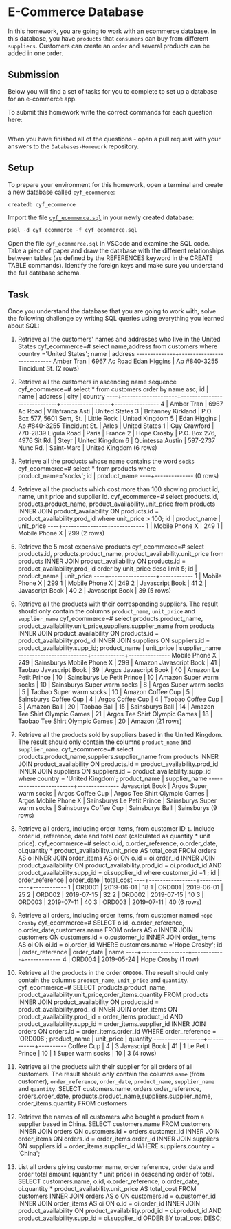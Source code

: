 # E-Commerce Database

In this homework, you are going to work with an ecommerce database. In this database, you have `products` that `consumers` can buy from different `suppliers`. Customers can create an `order` and several products can be added in one order.

## Submission

Below you will find a set of tasks for you to complete to set up a database for an e-commerce app.

To submit this homework write the correct commands for each question here:
```sql


```

When you have finished all of the questions - open a pull request with your answers to the `Databases-Homework` repository.

## Setup

To prepare your environment for this homework, open a terminal and create a new database called `cyf_ecommerce`:

```sql
createdb cyf_ecommerce
```

Import the file [`cyf_ecommerce.sql`](./cyf_ecommerce.sql) in your newly created database:

```sql
psql -d cyf_ecommerce -f cyf_ecommerce.sql
```

Open the file `cyf_ecommerce.sql` in VSCode and examine the SQL code. Take a piece of paper and draw the database with the different relationships between tables (as defined by the REFERENCES keyword in the CREATE TABLE commands). Identify the foreign keys and make sure you understand the full database schema.

## Task

Once you understand the database that you are going to work with, solve the following challenge by writing SQL queries using everything you learned about SQL:

1. Retrieve all the customers' names and addresses who live in the United States
  cyf_ecommerce=# select name,address from customers where country ='United States';
     name     |          address
--------------+----------------------------
 Amber Tran   | 6967 Ac Road
 Edan Higgins | Ap #840-3255 Tincidunt St.
(2 rows)
2. Retrieve all the customers in ascending name sequence
cyf_ecommerce=# select * from customers order by name asc;
 id |        name        |           address           |       city       |    country
----+--------------------+-----------------------------+------------------+----------------
  4 | Amber Tran         | 6967 Ac Road                | Villafranca Asti | United States
  3 | Britanney Kirkland | P.O. Box 577, 5601 Sem, St. | Little Rock      | United Kingdom
  5 | Edan Higgins       | Ap #840-3255 Tincidunt St.  | Arles            | United States
  1 | Guy Crawford       | 770-2839 Ligula Road        | Paris            | France
  2 | Hope Crosby        | P.O. Box 276, 4976 Sit Rd.  | Steyr            | United Kingdom
  6 | Quintessa Austin   | 597-2737 Nunc Rd.           | Saint-Marc       | United Kingdom
(6 rows)
3. Retrieve all the products whose name contains the word `socks`
cyf_ecommerce=# select * from products where product_name='socks';
 id | product_name
----+--------------
(0 rows)
4. Retrieve all the products which cost more than 100 showing product id, name, unit price and supplier id.
cyf_ecommerce=# select products.id, products.product_name, product_availability.unit_price from products INNER JOIN product_availability ON products.id = product_availability.prod_id where unit_price > 100;
 id |  product_name  | unit_price
----+----------------+------------
  1 | Mobile Phone X |        249
  1 | Mobile Phone X |        299
(2 rows)
5. Retrieve the 5 most expensive products
cyf_ecommerce=# select products.id, products.product_name, product_availability.unit_price from products INNER JOIN product_availability ON products.id = product_availability.prod_id order by unit_price desc limit 5;
 id |  product_name   | unit_price
----+-----------------+------------
  1 | Mobile Phone X  |        299
  1 | Mobile Phone X  |        249
  2 | Javascript Book |         41
  2 | Javascript Book |         40
  2 | Javascript Book |         39
(5 rows)
6. Retrieve all the products with their corresponding suppliers. The result should only contain the columns `product_name`, `unit_price` and `supplier_name`
cyf_ecommerce=# select products.product_name, product_availability.unit_price,suppliers.supplier_name from products INNER JOIN product_availability ON products.id = product_availability.prod_id INNER JOIN suppliers ON suppliers.id = product_availability.supp_id;
      product_name       | unit_price | supplier_name
-------------------------+------------+---------------
 Mobile Phone X          |        249 | Sainsburys
 Mobile Phone X          |        299 | Amazon
 Javascript Book         |         41 | Taobao
 Javascript Book         |         39 | Argos
 Javascript Book         |         40 | Amazon
 Le Petit Prince         |         10 | Sainsburys
 Le Petit Prince         |         10 | Amazon
 Super warm socks        |         10 | Sainsburys
 Super warm socks        |          8 | Argos
 Super warm socks        |          5 | Taobao
 Super warm socks        |         10 | Amazon
 Coffee Cup              |          5 | Sainsburys
 Coffee Cup              |          4 | Argos
 Coffee Cup              |          4 | Taobao
 Coffee Cup              |          3 | Amazon
 Ball                    |         20 | Taobao
 Ball                    |         15 | Sainsburys
 Ball                    |         14 | Amazon
 Tee Shirt Olympic Games |         21 | Argos
 Tee Shirt Olympic Games |         18 | Taobao
 Tee Shirt Olympic Games |         20 | Amazon
(21 rows)
7. Retrieve all the products sold by suppliers based in the United Kingdom. The result should only contain the columns `product_name` and `supplier_name`.
cyf_ecommerce=# select products.product_name,suppliers.supplier_name from products INNER JOIN product_availability ON products.id = product_availability.prod_id INNER JOIN suppliers ON suppliers.id = product_availability.supp_id where country = 'United Kingdom';
      product_name       | supplier_name
-------------------------+---------------
 Javascript Book         | Argos
 Super warm socks        | Argos
 Coffee Cup              | Argos
 Tee Shirt Olympic Games | Argos
 Mobile Phone X          | Sainsburys
 Le Petit Prince         | Sainsburys
 Super warm socks        | Sainsburys
 Coffee Cup              | Sainsburys
 Ball                    | Sainsburys
(9 rows)
8. Retrieve all orders, including order items, from customer ID `1`. Include order id, reference, date and total cost (calculated as quantity * unit price).
cyf_ecommerce=# select o.id, o.order_reference, o.order_date, oi.quantity * product_availability.unit_price AS total_cost FROM orders AS o INNER JOIN order_items AS oi ON o.id = oi.order_id INNER JOIN product_availability ON product_availability.prod_id = oi.product_id AND product_availability.supp_id = oi.supplier_id where customer_id =1 ;
 id | order_reference | order_date | total_cost
----+-----------------+------------+------------
  1 | ORD001          | 2019-06-01 |         18
  1 | ORD001          | 2019-06-01 |         25
  2 | ORD002          | 2019-07-15 |         32
  2 | ORD002          | 2019-07-15 |         10
  3 | ORD003          | 2019-07-11 |         40
  3 | ORD003          | 2019-07-11 |         40
(6 rows)

9. Retrieve all orders, including order items, from customer named `Hope Crosby`
cyf_ecommerce=# SELECT o.id, o.order_reference, o.order_date,customers.name FROM orders AS o INNER JOIN customers ON customers.id = o.customer_id INNER JOIN order_items AS oi ON oi.id = oi.order_id WHERE customers.name ='Hope Crosby';
 id | order_reference | order_date |    name
----+-----------------+------------+-------------
  4 | ORD004          | 2019-05-24 | Hope Crosby
(1 row)
10. Retrieve all the products in the order `ORD006`. The result should only contain the columns `product_name`, `unit_price` and `quantity`.
cyf_ecommerce=# SELECT products.product_name, product_availability.unit_price,order_items.quantity FROM products INNER JOIN product_availability ON products.id = product_availability.prod_id INNER JOIN order_items ON product_availability.prod_id = order_items.product_id AND product_availability.supp_id = order_items.supplier_id INNER JOIN orders ON orders.id = order_items.order_id WHERE order_reference = 'ORD006';
   product_name   | unit_price | quantity
------------------+------------+----------
 Coffee Cup       |          4 |        3
 Javascript Book  |         41 |        1
 Le Petit Prince  |         10 |        1
 Super warm socks |         10 |        3
(4 rows)
11. Retrieve all the products with their supplier for all orders of all customers. The result should only contain the columns `name` (from customer), `order_reference`, `order_date`, `product_name`, `supplier_name` and `quantity`.
SELECT customers.name, orders.order_reference, orders.order_date, products.product_name,suppliers.supplier_name, order_items.quantity
FROM customers
12. Retrieve the names of all customers who bought a product from a supplier based in China.
SELECT customers.name FROM customers
INNER JOIN orders 
ON customers.id = orders.customer_id
INNER JOIN order_items ON orders.id = order_items.order_id
INNER JOIN suppliers ON suppliers.id = order_items.supplier_id
WHERE suppliers.country = 'China';
13. List all orders giving customer name, order reference, order date and order total amount (quantity * unit price) in descending order of total.
SELECT customers.name, o.id, o.order_reference, o.order_date, oi.quantity * product_availability.unit_price
AS total_cost
FROM customers 
INNER JOIN orders AS o ON customers.id = o.customer_id
INNER JOIN order_items AS oi ON o.id = oi.order_id
INNER JOIN product_availability 
ON product_availability.prod_id = oi.product_id 
AND  product_availability.supp_id = oi.supplier_id
ORDER BY total_cost DESC;

